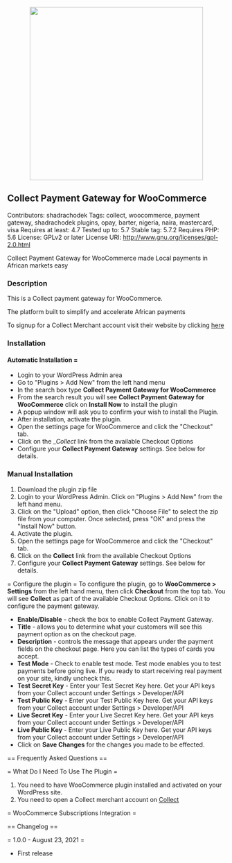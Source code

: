 <p align="center"><a href="https://collect.africa" target="_blank"><img src="https://res.cloudinary.com/collect-africa/image/upload/v1629734986/Collect_paymement_options_xb3a9n.png" width="400"></a></p>

## Collect Payment Gateway for WooCommerce

Contributors: shadrachodek
Tags: collect, woocommerce, payment gateway, shadrachodek plugins, opay, barter, nigeria, naira, mastercard, visa
Requires at least: 4.7
Tested up to: 5.7
Stable tag: 5.7.2
Requires PHP: 5.6
License: GPLv2 or later
License URI: http://www.gnu.org/licenses/gpl-2.0.html

Collect Payment Gateway for WooCommerce made Local payments in African markets easy



### Description

This is a Collect payment gateway for WooCommerce.

The platform built to simplify and accelerate African payments

To signup for a Collect Merchant account visit their website by clicking [here](https://collect.africa)


### Installation

#### Automatic Installation =
* 	Login to your WordPress Admin area
* 	Go to "Plugins > Add New" from the left hand menu
* 	In the search box type __Collect Payment Gateway for WooCommerce__
*	From the search result you will see __Collect Payment Gateway for WooCommerce__ click on __Install Now__ to install the plugin
*	A popup window will ask you to confirm your wish to install the Plugin.
*	After installation, activate the plugin.
* 	Open the settings page for WooCommerce and click the "Checkout" tab.
* 	Click on the __Collect_ link from the available Checkout Options
*	Configure your __Collect Payment Gateway__ settings. See below for details.

### Manual Installation
1. 	Download the plugin zip file
2. 	Login to your WordPress Admin. Click on "Plugins > Add New" from the left hand menu.
3.  Click on the "Upload" option, then click "Choose File" to select the zip file from your computer. Once selected, press "OK" and press the "Install Now" button.
4.  Activate the plugin.
5. 	Open the settings page for WooCommerce and click the "Checkout" tab.
6. 	Click on the __Collect__ link from the available Checkout Options
7.	Configure your __Collect Payment Gateway__ settings. See below for details.



= Configure the plugin =
To configure the plugin, go to __WooCommerce > Settings__ from the left hand menu, then click __Checkout__ from the top tab. You will see __Collect__ as part of the available Checkout Options. Click on it to configure the payment gateway.

* __Enable/Disable__ - check the box to enable Collect Payment Gateway.
* __Title__ - allows you to determine what your customers will see this payment option as on the checkout page.
* __Description__ - controls the message that appears under the payment fields on the checkout page. Here you can list the types of cards you accept.
* __Test Mode__ - Check to enable test mode. Test mode enables you to test payments before going live. If you ready to start receiving real payment on your site, kindly uncheck this.
* __Test Secret Key__ - Enter your Test Secret Key here. Get your API keys from your Collect account under Settings > Developer/API
* __Test Public Key__ - Enter your Test Public Key here. Get your API keys from your Collect account under Settings > Developer/API
* __Live Secret Key__ - Enter your Live Secret Key here. Get your API keys from your Collect account under Settings > Developer/API
* __Live Public Key__ - Enter your Live Public Key here. Get your API keys from your Collect account under Settings > Developer/API
* Click on __Save Changes__ for the changes you made to be effected.





== Frequently Asked Questions ==

= What Do I Need To Use The Plugin =

1.	You need to have WooCommerce plugin installed and activated on your WordPress site.
2.	You need to open a Collect merchant account on [Collect](https://collect.africa)

= WooCommerce Subscriptions Integration =

== Changelog ==

= 1.0.0 - August 23, 2021 =
*   First release